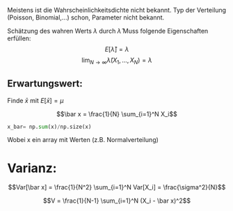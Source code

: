 Meistens ist die Wahrscheinlichkeitsdichte nicht bekannt. Typ der Verteilung (Poisson, Binomial,...) schon, Parameter nicht bekannt.

Schätzung des wahren Werts $\lambda$ durch $\hat\lambda$
Muss folgende Eigenschaften erfüllen:
$$E[\hat\lambda] = \lambda$$$$\lim_{N \to \infty} \hat\lambda(X_1, ..., X_N) = \lambda$$
## Erwartungswert: 
Finde $\bar x$ mit $E[\bar x]=\mu$

$$\bar x = \frac{1}{N} \sum_{i=1}^N X_i$$
``` python
x_bar= np.sum(x)/np.size(x)
```

Wobei x ein array mit Werten (z.B. Normalverteilung)

# Varianz:
$$Var[\bar x] = \frac{1}{N^2} \sum_{i=1}^N Var[X_i] = \frac{\sigma^2}{N}$$

$$V = \frac{1}{N-1} \sum_{i=1}^N (X_i - \bar x)^2$$
